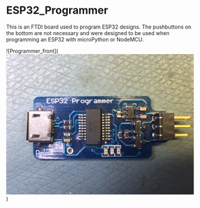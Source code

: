 # ESP32_Programmer
This is an FTDI board used to program ESP32 designs. The pushbuttons on the bottom are not necessary and were designed to be used when programming an ESP32 with microPython or NodeMCU.

![Programmer_front](![alt text](Images/Top.jpg "Description goes here"))


